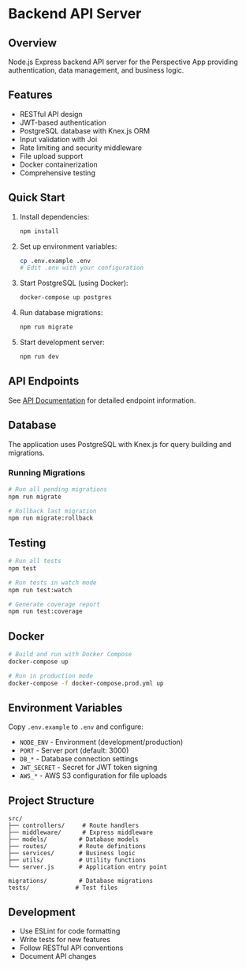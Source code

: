 # Backend API Server

## Overview

Node.js Express backend API server for the Perspective App providing authentication, data management, and business logic.

## Features

- RESTful API design
- JWT-based authentication
- PostgreSQL database with Knex.js ORM
- Input validation with Joi
- Rate limiting and security middleware
- File upload support
- Docker containerization
- Comprehensive testing

## Quick Start

1. Install dependencies:
   ```bash
   npm install
   ```

2. Set up environment variables:
   ```bash
   cp .env.example .env
   # Edit .env with your configuration
   ```

3. Start PostgreSQL (using Docker):
   ```bash
   docker-compose up postgres
   ```

4. Run database migrations:
   ```bash
   npm run migrate
   ```

5. Start development server:
   ```bash
   npm run dev
   ```

## API Endpoints

See [API Documentation](../docs/API.md) for detailed endpoint information.

## Database

The application uses PostgreSQL with Knex.js for query building and migrations.

### Running Migrations

```bash
# Run all pending migrations
npm run migrate

# Rollback last migration
npm run migrate:rollback
```

## Testing

```bash
# Run all tests
npm test

# Run tests in watch mode
npm run test:watch

# Generate coverage report
npm run test:coverage
```

## Docker

```bash
# Build and run with Docker Compose
docker-compose up

# Run in production mode
docker-compose -f docker-compose.prod.yml up
```

## Environment Variables

Copy `.env.example` to `.env` and configure:

- `NODE_ENV` - Environment (development/production)
- `PORT` - Server port (default: 3000)
- `DB_*` - Database connection settings
- `JWT_SECRET` - Secret for JWT token signing
- `AWS_*` - AWS S3 configuration for file uploads

## Project Structure

```
src/
├── controllers/     # Route handlers
├── middleware/      # Express middleware
├── models/         # Database models
├── routes/         # Route definitions
├── services/       # Business logic
├── utils/          # Utility functions
└── server.js       # Application entry point

migrations/         # Database migrations
tests/             # Test files
```

## Development

- Use ESLint for code formatting
- Write tests for new features
- Follow RESTful API conventions
- Document API changes
